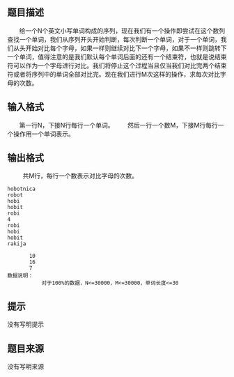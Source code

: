 


## 题目描述
       给一个N个英文小写单词构成的序列，现在我们有一个操作即尝试在这个数列查找一个单词，我们从序列开头开始判断，每次判断一个单词，对于一个单词，我们从头开始对比每个字母，如果一样则继续对比下一个字母，如果不一样则跳转下一个单词，值得注意的是我们默认每个单词后面的还有一个结束符，也就是说结束符可以作为一个字母进行对比。我们将停止这个过程当且仅当我们对比完两个结束符或者将序列中的单词全部对比完。现在我们进行M次这样的操作，求每次对比字母的次数。
## 输入格式
       第一行N，下接N行每行一个单词。
       然后一行一个数M，下接M行每行一个操作用一个单词表示。
## 输出格式
 
       共M行，每行一个数表示对比字母的次数。

```input15
hobotnica
robot
hobi
hobit
robi
4
robi
hobi
hobit
rakija

```

```output1       12
       10
       16
       7
数据说明：
           对于100%的数据，N<=30000，M<=30000，单词长度<=30
```

## 提示
没有写明提示
## 题目来源
没有写明来源


